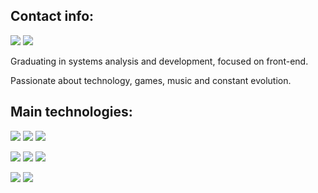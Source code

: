 ## Contact info: <br>
[<img src="https://img.shields.io/badge/LinkedIn-0077B5?style=for-the-badge&logo=linkedin&logoColor=white" />](https://www.linkedin.com/in/lucas-alves-barbosa-318048202) [<img src="https://img.shields.io/badge/Gmail-D14836?style=for-the-badge&logo=gmail&logoColor=white" />](mailto:lucasalves94@gmail.com)

Graduating in systems analysis and development, focused on front-end. 

Passionate about technology, games, music and constant evolution.

## Main technologies:
<img src="https://img.shields.io/badge/React-20232A?style=for-the-badge&logo=react&logoColor=61DAFB">  <img src="https://img.shields.io/badge/TypeScript-007ACC?style=for-the-badge&logo=typescript&logoColor=white">  <img src="https://img.shields.io/badge/JavaScript-323330?style=for-the-badge&logo=javascript&logoColor=F7DF1E">

<img src="https://img.shields.io/badge/CSS3-1572B6?style=for-the-badge&logo=css3&logoColor=white">  <img src="https://img.shields.io/badge/HTML5-E34F26?style=for-the-badge&logo=html5&logoColor=white">  <img src="https://img.shields.io/badge/Cypress-17202C?style=for-the-badge&logo=cypress&logoColor=white">

<img src="https://img.shields.io/badge/GIT-E44C30?style=for-the-badge&logo=git&logoColor=white">  <img src="https://img.shields.io/badge/GitHub-100000?style=for-the-badge&logo=github&logoColor=white">  



<!---
lucasalvesb/lucasalvesb is a ✨ special ✨ repository because its `README.md` (this file) appears on your GitHub profile.
You can click the Preview link to take a look at your changes.
--->
